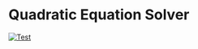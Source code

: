 # Quadratic Equation Solver

[![Test](https://github.com/pozys/quadratic-equation-solver/actions/workflows/test.yml/badge.svg)](https://github.com/pozys/quadratic-equation-solver/actions/workflows/test.yml)
